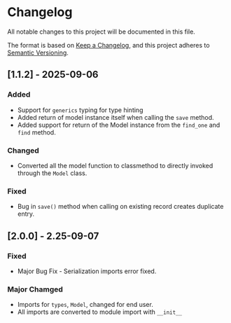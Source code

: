 # Changelog
All notable changes to this project will be documented in this file.

The format is based on [Keep a Changelog](https://keepachangelog.com/en/1.1.0/),
and this project adheres to [Semantic Versioning](https://semver.org/spec/v2.0.0.html).

## [1.1.2] - 2025-09-06
### Added
- Support for ```generics``` typing for type hinting
- Added return of model instance itself when calling the ```save``` method.
- Added support for return of the Model instance from the ```find_one``` and ```find``` method.

### Changed
- Converted all the model function to classmethod to directly invoked through the ```Model``` class.

### Fixed
- Bug in ```save()``` method when calling on existing record creates duplicate entry.


## [2.0.0] - 2.25-09-07
### Fixed
- Major Bug Fix - Serialization imports error fixed.

### Major Chamged
- Imports for ```types```, ```Model```, changed for end user.
- All imports are converted to module import with ```__init__```
